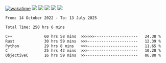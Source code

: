 [![wakatime](https://wakatime.com/badge/user/368879df-dc38-4b1a-86c4-8a2054a0e074.svg)](https://wakatime.com/@368879df-dc38-4b1a-86c4-8a2054a0e074)
<img src="https://img.shields.io/badge/Windows-0078D6?style=flat&logo=Windows&logoColor=white">
<img src="https://img.shields.io/badge/IntelliJ_IDEA-000000.svg?style=flat&logo=IntelliJ-IDEA&logoColor=white">
<img src="https://img.shields.io/badge/CLion-000000.svg?style=flat&logo=CLion&logoColor=white">
<img src="https://img.shields.io/badge/Visual_Studio_Code-007ACC?style=flat&logo=Visual-Studio-Code&logoColor=white">
<img src="https://img.shields.io/badge/Discord-5865F2?label=kano42&style=flat&logo=discord&logoColor=white">
<br>


<!--START_SECTION:waka-->

```txt
From: 14 October 2022 - To: 13 July 2025

Total Time: 250 hrs 6 mins

C++              60 hrs 58 mins  >>>>>>-------------------   24.38 %
Rust             30 hrs 59 mins  >>>----------------------   12.39 %
Python           29 hrs 8 mins   >>>----------------------   11.65 %
C                25 hrs 42 mins  >>>----------------------   10.28 %
ObjectiveC       16 hrs 59 mins  >>-----------------------   06.80 %
```

<!--END_SECTION:waka-->
